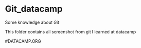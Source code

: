 # Git_datacamp
Some knowledge about Git

This folder contains all screenshot from git I learned at datacamp


#DATACAMP.ORG

